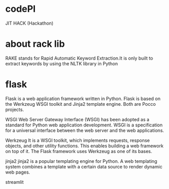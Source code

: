# codePI

JIT HACK (Hackathon)

# about rack lib

RAKE stands for Rapid Automatic Keyword Extraction.It is only built to extract keywords by using the NLTK library in Python

# flask

Flask is a web application framework written in Python. Flask is based on the Werkzeug WSGI toolkit and Jinja2 template engine. Both are Pocco projects.

WSGI Web Server Gateway Interface (WSGI) has been adopted as a standard for Python web application development. WSGI is a specification for a universal interface between the web server and the web applications.

Werkzeug It is a WSGI toolkit, which implements requests, response objects, and other utility functions. This enables building a web framework on top of it. The Flask framework uses Werkzeug as one of its bases.

jinja2 jinja2 is a popular templating engine for Python. A web templating system combines a template with a certain data source to render dynamic web pages.

streamlit
